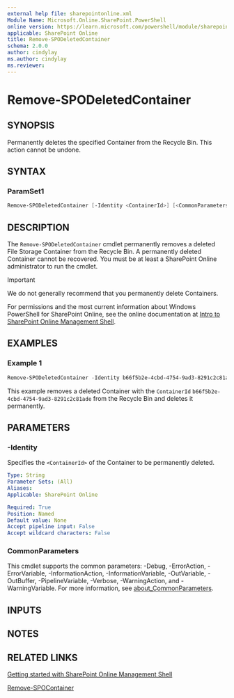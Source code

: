 ```yaml
---
external help file: sharepointonline.xml
Module Name: Microsoft.Online.SharePoint.PowerShell
online version: https://learn.microsoft.com/powershell/module/sharepoint-online/remove-spodeletedcontainer
applicable: SharePoint Online
title: Remove-SPODeletedContainer
schema: 2.0.0
author: cindylay
ms.author: cindylay
ms.reviewer:
---
```


# Remove-SPODeletedContainer

## SYNOPSIS

Permanently deletes the specified Container from the Recycle Bin. This action cannot be undone.

## SYNTAX



### ParamSet1

```powershell
Remove-SPODeletedContainer [-Identity <ContainerId>] [<CommonParameters>]
```

## DESCRIPTION

The `Remove-SPODeletedContainer` cmdlet permanently removes a deleted File Storage Container from the Recycle Bin. A permanently deleted Container cannot be recovered. You must be at least a SharePoint Online administrator to run the cmdlet.

> [!IMPORTANT]
> We do not generally recommend that you permanently delete Containers.

 


For permissions and the most current information about Windows PowerShell for SharePoint Online, see the online documentation at [Intro to SharePoint Online Management Shell](/powershell/sharepoint/sharepoint-online/introduction-sharepoint-online-management-shell?view=sharepoint-ps).

## EXAMPLES

### Example 1

```powershell
Remove-SPODeletedContainer -Identity b66f5b2e-4cbd-4754-9ad3-8291c2c81ade
```

This example removes a deleted Container with the `ContainerId` `b66f5b2e-4cbd-4754-9ad3-8291c2c81ade` from the Recycle Bin and deletes it permanently.



## PARAMETERS

### -Identity

Specifies the `<ContainerId>` of the Container to be permanently deleted.
 
```yaml
Type: String
Parameter Sets: (All)
Aliases:
Applicable: SharePoint Online

Required: True
Position: Named
Default value: None
Accept pipeline input: False
Accept wildcard characters: False
```

### CommonParameters

This cmdlet supports the common parameters: -Debug, -ErrorAction, -ErrorVariable, -InformationAction, -InformationVariable, -OutVariable, -OutBuffer, -PipelineVariable, -Verbose, -WarningAction, and -WarningVariable. For more information, see [about_CommonParameters](https://go.microsoft.com/fwlink/?LinkID=113216).

## INPUTS

## NOTES

## RELATED LINKS

[Getting started with SharePoint Online Management Shell](/powershell/sharepoint/sharepoint-online/connect-sharepoint-online?view=sharepoint-ps)

[Remove-SPOContainer](./Remove-SPOContainer.md)

